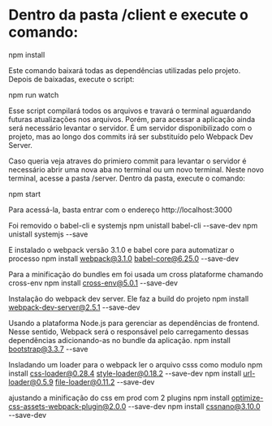 # Dentro da pasta /client e execute o comando:

  npm install

Este comando baixará todas as dependências utilizadas pelo projeto. Depois de baixadas, execute o script:

  npm run watch

Esse script compilará todos os arquivos e travará o terminal aguardando futuras atualizações nos arquivos. Porém, para acessar a aplicação ainda será necessário levantar o servidor. É um servidor disponibilizado com o projeto, mas ao longo dos commits irá ser substituído pelo Webpack Dev Server.

Caso queria veja atraves do primiero commit para levantar o servidor é necessário abrir uma nova aba no terminal ou um novo terminal. Neste novo terminal, acesse a pasta /server. Dentro da pasta, execute o comando:

  npm start

Para acessá-la, basta entrar com o endereço http://localhost:3000

Foi removido o babel-cli e systemjs
  npm unistall babel-cli --save-dev
  npm unistall systemjs --save

E instalado o webpack versão 3.1.0 e babel core para automatizar o processo
npm install webpack@3.1.0 babel-core@6.25.0 --save-dev

Para a minificação do bundles em foi usada um cross plataforme chamando cross-env
  npm install cross-env@5.0.1 --save-dev

Instalação do webpack dev server. Ele faz a build do projeto
  npm install webpack-dev-server@2.5.1 --save-dev  

Usando a plataforma Node.js para gerenciar as dependências de frontend. Nesse sentido, Webpack será o responsável pelo carregamento dessas dependências adicionando-as no bundle da aplicação.
  npm install bootstrap@3.3.7 --save  

Insladando um loader para o webpack ler o arquivo csss como modulo
npm install css-loader@0.28.4 style-loader@0.18.2 --save-dev
npm install url-loader@0.5.9 file-loader@0.11.2 --save-dev

ajustando a minificação do css em prod com 2 plugins
npm install optimize-css-assets-webpack-plugin@2.0.0 --save-dev
npm install cssnano@3.10.0 --save-dev